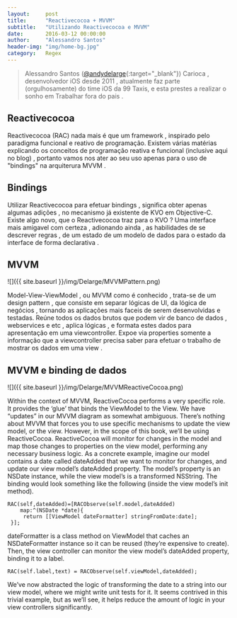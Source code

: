 ```yaml
---
layout:     post
title:      "Reactivecocoa + MVVM"
subtitle:   "Utilizando Reactivecocoa e MVVM"
date:       2016-03-12 00:00:00
author:     "Alessandro Santos"
header-img: "img/home-bg.jpg"
category:   Regex
---
```


> Alessandro Santos ([@andydelarge](https://twitter.com/andydelarge){:target="_blank"}) Carioca , desenvolvedor iOS desde 2011 , atualmente faz parte (orgulhosamente) do time iOS da 99 Taxis, e esta prestes a realizar o sonho em Trabalhar fora do pais .

## Reactivecocoa
Reactivecocoa (RAC) nada mais é que um framework , inspirado pelo paradigma funcional e reativo de programação. Existem várias matérias explicando os conceitos de programação reativa e funcional (inclusive aqui no blog) , portanto vamos nos ater ao seu uso apenas para o uso de "bindings" na arquiterura MVVM .

## Bindings

Utilizar Reactivecocoa para efetuar bindings , significa obter apenas algumas adições , no mecanismo já existente de KVO em Objective-C. Existe algo novo, que o Reactivecocoa traz para o KVO ? Uma interface mais amigavel com certeza , adionando ainda , as habilidades de se descrever regras , de um estado de um modelo de dados  para o estado da interface de forma declarativa .

## MVVM
![]({{ site.baseurl }}/img/Delarge/MVVMPattern.png)

Model-View-ViewModel , ou MVVM como é conhecido , trata-se de um design pattern , que consiste em separar lógicas de UI, da lógica de negócios ,
tornando as aplicações mais faceis de serem desenvolvidas e testadas. Reúne todos os dados brutos que podem vir de banco de dados , webservices e etc , aplica lógicas , e formata estes dados para apresentação em uma viewcontroller. Expoe via properties somente a informação que a viewcontroller precisa saber para efetuar o trabalho de mostrar os dados em uma view .

## MVVM e binding de dados

![]({{ site.baseurl }}/img/Delarge/MVVMReactiveCocoa.png)

Within the context of MVVM, ReactiveCocoa performs a very specific role. It provides the ‘glue’ that binds the ViewModel to the View.
We have “updates” in our MVVM diagram as somewhat ambiguous. There’s nothing about MVVM that forces you to use specific mechanisms to update the view model, or the view. However, in the scope of this book, we’ll be using ReactiveCocoa.
ReactiveCocoa will monitor for changes in the model and map those changes to properties on the view model, performing any necessary business logic.
As a concrete example, imagine our model contains a date called dateAdded that we want to monitor for changes, and update our view model’s dateAdded property. The model’s property is an NSDate instance, while the view model’s is a transformed NSString. The binding would look something like the following (inside the view model’s init method).

~~~objc
RAC(self,dateAdded)=[RACObserve(self.model,dateAdded)
	map:^(NSDate *date){
	 return [[ViewModel dateFormatter] stringFromDate:date];
 }];
~~~
dateFormatter is a class method on ViewModel that caches an NSDateFormatter instance so it can be reused (they’re expensive to create). Then, the view controller can monitor the view model’s dateAdded property, binding it to a label.

~~~objc
RAC(self.label,text) = RACObserve(self.viewModel,dateAdded);
~~~

We’ve now abstracted the logic of transforming the date to a string into our view model, where we might write unit tests for it. It seems contrived in this trivial example, but as we’ll see, it helps reduce the amount of logic in your view controllers significantly.
